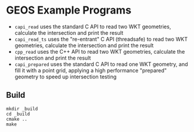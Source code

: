 # GEOS Example Programs

* `capi_read` uses the standard C API to read two WKT geometries, calculate the intersection and print the result
* `capi_read_ts` uses the "re-entrant" C API (threadsafe) to read two WKT geometries, calculate the intersection and print the result
* `cpp_read` uses the C++ API to read two WKT geometries, calculate the intersection and print the result
* `capi_prepared` uses the standard C API to read one WKT geometry, and fill it with a point grid, applying a high performance "prepared" geometry to speed up intersection testing

## Build

```
mkdir _build
cd _build
cmake ..
make
```
